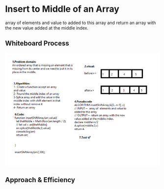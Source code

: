 # Insert to Middle of an Array
<!-- Description of the challenge -->
array of  elements and value to added to this array and  return an array with the new value added at the middle index.
## Whiteboard Process
<!-- Embedded whiteboard image -->
![Whiteboard img](code-challenge2/cc2.png)
## Approach & Efficiency
<!-- What approach did you take? Discuss Why. What is the Big O space/time for this approach? -->